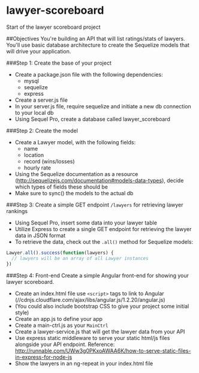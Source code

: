 lawyer-scoreboard
=================

Start of the lawyer scoreboard project

##Objectives
You're building an API that will list ratings/stats of lawyers. You'll use basic database architecture to create the Sequelize models that will drive your application.

###Step 1: Create the base of your project
* Create a package.json file with the following dependencies:
  * mysql
  * sequelize
  * express
* Create a server.js file
* In your server.js file, require sequelize and initiate a new db connection to your local db
* Using Sequel Pro, create a database called lawyer_scoreboard

###Step 2: Create the model
* Create a Lawyer model, with the following fields:
  * name
  * location
  * record (wins/losses)
  * hourly rate
* Using the Sequelize documentation as a resource (http://sequelizejs.com/documentation#models-data-types), decide which types of fields these should be
* Make sure to sync() the models to the actual db

###Step 3: Create a simple GET endpoint `/lawyers` for retrieving lawyer rankings
* Using Sequel Pro, insert some data into your lawyer table
* Utilize Express to create a single GET endpoint for retrieving the lawyer data in JSON format
 * To retrieve the data, check out the `.all()` method for Sequelize models:

```javascript 
Lawyer.all().success(function(lawyers) {
  // lawyers will be an array of all Lawyer instances
})
```
###Step 4: Front-end
Create a simple Angular front-end for showing your lawyer scoreboard.
* Create an index.html file use `<script>` tags to link to Angular (//cdnjs.cloudflare.com/ajax/libs/angular.js/1.2.20/angular.js)
* (You could also include bootstrap CSS to give your project some initial style)
* Create an app.js to define your app
* Create a main-ctrl.js as your `MainCtrl`
* Create a lawyer-service.js that will get the lawyer data from your API
* Use express static middleware to serve your static html/js files alongside your API endpoint. Reference: http://runnable.com/UWw3g0PKxoAWAA6K/how-to-serve-static-files-in-express-for-node-js
* Show the lawyers in an ng-repeat in your index.html file
